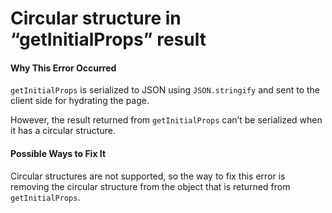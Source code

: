 Circular structure in “getInitialProps” result
==============================================

#### Why This Error Occurred

`getInitialProps` is serialized to JSON using `JSON.stringify` and sent to the client side for hydrating the page.

However, the result returned from `getInitialProps` can’t be serialized when it has a circular structure.

#### Possible Ways to Fix It

Circular structures are not supported, so the way to fix this error is removing the circular structure from the object that is returned from `getInitialProps`.
